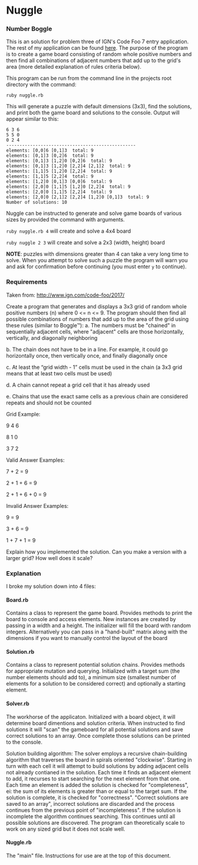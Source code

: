 # Nuggle
### Number Boggle
This is an solution for problem three of IGN's Code Foo 7 entry application.  The rest of my application can be found [here](https://github.com/thomas-j-sell/codefoo7).  The purpose of the program is to create a game board consisting of random whole positive numbers and then find all combinations of adjacent numbers that add up to the grid's area (more detailed explanation of rules criteria below).

This program can be run from the command line in the projects root directory with the command:

```ruby nuggle.rb```

This will generate a puzzle with default dimensions (3x3), find the solutions, and print both the game board and solutions to the console.  Output will appear similar to this:

```
6 3 6 
5 5 0 
0 2 4 
-------------------------------------------------
elements: [0,0]6 [0,1]3  total: 9
elements: [0,1]3 [0,2]6  total: 9
elements: [0,1]3 [1,2]0 [0,2]6  total: 9
elements: [0,1]3 [1,2]0 [2,2]4 [2,1]2  total: 9
elements: [1,1]5 [1,2]0 [2,2]4  total: 9
elements: [1,1]5 [2,2]4  total: 9
elements: [1,2]0 [0,1]3 [0,0]6  total: 9
elements: [2,0]0 [1,1]5 [1,2]0 [2,2]4  total: 9
elements: [2,0]0 [1,1]5 [2,2]4  total: 9
elements: [2,0]0 [2,1]2 [2,2]4 [1,2]0 [0,1]3  total: 9
Number of solutions: 10
```



Nuggle can be instructed to generate and solve game boards of various sizes by provided the command with arguments.

```ruby nuggle.rb 4``` will create and solve a 4x4 board

```ruby nuggle 2 3``` will create and solve a 2x3 (width, height) board

**NOTE**: puzzles with dimensions greater than 4 can take a very long time to solve.  When you attempt to solve such a puzzle the program will warn you and ask for confirmation before continuing (you must enter ```y``` to continue).

### Requirements
Taken from: http://www.ign.com/code-foo/2017/

Create a program that generates and displays a 3x3 grid of random whole positive numbers (n) where 0 <= n <= 9. The program should then find all possible combinations of numbers that add up to the area of the grid using these rules (similar to Boggle™):
  a. The numbers must be "chained" in sequentially adjacent cells, where "adjacent" cells are those horizontally, vertically, and diagonally neighboring

  b. The chain does not have to be in a line. For example, it could go horizontally once, then vertically once, and finally diagonally once

c. At least the “grid width - 1” cells must be used in the chain (a 3x3 grid means that at least two cells must be used)

  d. A chain cannot repeat a grid cell that it has already used

  e. Chains that use the exact same cells as a previous chain are considered repeats and should not be counted

  Grid Example:

  9 4 6

  8 1 0

  3 7 2


  Valid Answer Examples:

  7 + 2 = 9

  2 + 1 + 6 = 9

  2 + 1 + 6 + 0 = 9


  Invalid Answer Examples:

  9 = 9

  3 + 6 = 9

  1 + 7 + 1 = 9

  Explain how you implemented the solution. Can you make a version with a larger grid? How well does it scale?


### Explanation
  I broke my solution down into 4 files:

#### Board.rb
  Contains a class to represent the game board.  Provides methods to print the board to console and access elements.  New instances are created by passing in a width and a height.  The initializer will fill the board with random integers.  Alternatively you can pass in a "hand-built" matrix along with the dimensions if you want to manually control the layout of the board

#### Solution.rb
  Contains a class to represent potential solution chains.  Provides methods for appropriate mutation and querying.  Initialized with a target sum (the number elements should add to), a minimum size (smallest number of elements for a solution to be considered correct) and optionally a starting element.

#### Solver.rb
  The workhorse of the applicaton.  Initialized with a board object, it will determine board dimentions and solution criteria.  When instructed to find solutions it will "scan" the gameboard for all potential solutions and save correct solutions to an array.  Once complete those solutions can be printed to the console.

  Solution building algorithm:
  The solver employs a recursive chain-building algorithm that traverses the board in spirals oriented "clockwise".  Starting in turn with each cell it will attempt to build solutions by adding adjacent cells not already contianed in the solution.  Each time it finds an adjacent element to add, it recurses to start searching for the next element from that one.  Each time an element is added the solution is checked for "completeness", ei: the sum of its elements is greater than or equal to the target sum.  If the solution is complete, it is checked for "correctness".  "Correct solutions are saved to an array", incorrect solutions are discarded and the process continues from the previous point of "incompleteness".  If the solution is incomplete the algorithm continues searching.  This continues until all possible solutions are discovered.
  The program can theoretically scale to work on any sized grid but it does not scale well.

#### Nuggle.rb
The "main" file.  Instructions for use are at the top of this document.

